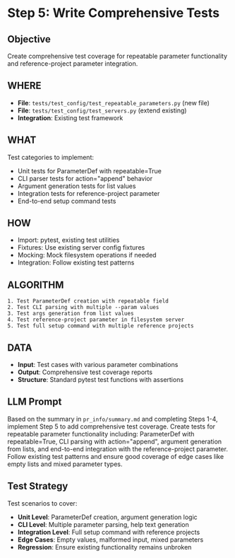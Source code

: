 # Step 5: Write Comprehensive Tests

## Objective
Create comprehensive test coverage for repeatable parameter functionality and reference-project parameter integration.

## WHERE
- **File**: `tests/test_config/test_repeatable_parameters.py` (new file)
- **File**: `tests/test_config/test_servers.py` (extend existing)
- **Integration**: Existing test framework

## WHAT
Test categories to implement:
- Unit tests for ParameterDef with repeatable=True
- CLI parser tests for action="append" behavior  
- Argument generation tests for list values
- Integration tests for reference-project parameter
- End-to-end setup command tests

## HOW
- Import: pytest, existing test utilities
- Fixtures: Use existing server config fixtures
- Mocking: Mock filesystem operations if needed
- Integration: Follow existing test patterns

## ALGORITHM
```
1. Test ParameterDef creation with repeatable field
2. Test CLI parsing with multiple --param values
3. Test args generation from list values
4. Test reference-project parameter in filesystem server
5. Test full setup command with multiple reference projects
```

## DATA
- **Input**: Test cases with various parameter combinations
- **Output**: Comprehensive test coverage reports
- **Structure**: Standard pytest test functions with assertions

## LLM Prompt
Based on the summary in `pr_info/summary.md` and completing Steps 1-4, implement Step 5 to add comprehensive test coverage. Create tests for repeatable parameter functionality including: ParameterDef with repeatable=True, CLI parsing with action="append", argument generation from lists, and end-to-end integration with the reference-project parameter. Follow existing test patterns and ensure good coverage of edge cases like empty lists and mixed parameter types.

## Test Strategy
Test scenarios to cover:
- **Unit Level**: ParameterDef creation, argument generation logic
- **CLI Level**: Multiple parameter parsing, help text generation
- **Integration Level**: Full setup command with reference projects
- **Edge Cases**: Empty values, malformed input, mixed parameters
- **Regression**: Ensure existing functionality remains unbroken

